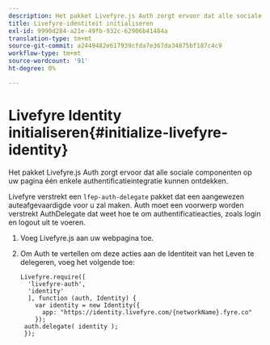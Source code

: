```yaml
---
description: Het pakket Livefyre.js Auth zorgt ervoor dat alle sociale componenten op uw pagina één enkele authentificatieintegratie kunnen ontdekken.
title: Livefyre-identiteit initialiseren
exl-id: 9990d284-a21e-49fb-932c-62906b41484a
translation-type: tm+mt
source-git-commit: a2449482e617939cfda7e367da34875bf187c4c9
workflow-type: tm+mt
source-wordcount: '91'
ht-degree: 0%

---
```


# Livefyre Identity initialiseren{#initialize-livefyre-identity}

Het pakket Livefyre.js Auth zorgt ervoor dat alle sociale componenten op uw pagina één enkele authentificatieintegratie kunnen ontdekken.

Livefyre verstrekt een `lfep-auth-delegate` pakket dat een aangewezen auteafgevaardigde voor u zal maken. Auth moet een voorwerp worden verstrekt AuthDelegate dat weet hoe te om authentificatieacties, zoals login en logout uit te voeren.

1. Voeg Livefyre.js aan uw webpagina toe.
1. Om Auth te vertellen om deze acties aan de Identiteit van het Leven te delegeren, voeg het volgende toe:

   ```
   Livefyre.require([ 
     'livefyre-auth', 
     'identity' 
     ], function (auth, Identity) { 
       var identity = new Identity({ 
         app: "https://identity.livefyre.com/{networkName}.fyre.co" 
       }); 
    auth.delegate( identity ); 
    });
   ```
